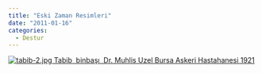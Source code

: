 ```yaml
---
title: "Eski Zaman Resimleri"
date: "2011-01-16"
categories: 
  - Destur
---
```


 [![tabib-2.jpg](/uploads/2011/01/tabib-2.jpg) Tabib  binbaşı  Dr. Muhlis Uzel Bursa Askeri Hastahanesi 1921](/uploads/2011/01/tabib-2.jpg "tabib-2.jpg")
